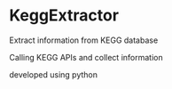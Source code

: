 # KeggExtractor
Extract information from KEGG database

Calling KEGG APIs and collect information

developed using python

